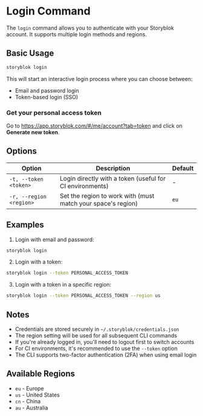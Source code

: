 # Login Command

The `login` command allows you to authenticate with your Storyblok account. It supports multiple login methods and regions.

## Basic Usage

```bash
storyblok login
```

This will start an interactive login process where you can choose between:
- Email and password login
- Token-based login (SSO)

### Get your personal access token

Go to https://app.storyblok.com/#/me/account?tab=token and click on **Generate new token**.

## Options

| Option | Description | Default |
|--------|-------------|---------|
| `-t, --token <token>` | Login directly with a token (useful for CI environments) | - |
| `-r, --region <region>` | Set the region to work with (must match your space's region) | `eu` |

## Examples

1. Login with email and password:
```bash
storyblok login
```

2. Login with a token:
```bash
storyblok login --token PERSONAL_ACCESS_TOKEN
```

3. Login with a token in a specific region:
```bash
storyblok login --token PERSONAL_ACCESS_TOKEN --region us
```

## Notes

- Credentials are stored securely in `~/.storyblok/credentials.json`
- The region setting will be used for all subsequent CLI commands
- If you're already logged in, you'll need to logout first to switch accounts
- For CI environments, it's recommended to use the `--token` option
- The CLI supports two-factor authentication (2FA) when using email login

## Available Regions

- `eu` - Europe
- `us` - United States
- `cn` - China
- `au` - Australia

